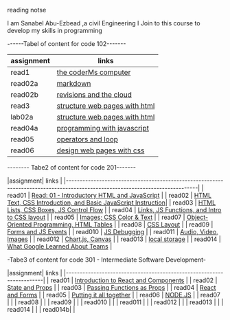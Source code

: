 reading notse


I am Sanabel Abu-Ezbead ,a civil Engineering I Join to this course to develop my skills in programming

------Tabel of content for code 102-------



 | assignment  |             links                              |
 | ------------|------------------------------------------------|
 |  read1      |   [the coderMs computer](read1)                |
 |  read02a    |   [markdown](read02a)                          |
 |  read02b    |   [revisions and the cloud](read02b)           |
 |  read3      |   [structure web pages with html](read3)       |
 |  lab02a     |   [structure web pages with html](lab02a)      |
 |  read04a    |   [programming with javascript ](read04a)      | 
 |  read05     |   [operators and loop](read05)                 |
 |  read06     |   [design web pages with css](read06)          |


-------- Tabe2 of content for code 201-------
 
 |assignment|                                                links                                                              |
 |------------------------------------------------------------------------------------------------------------------------------|
 |  read01  |   [Read: 01 - Introductory HTML and JavaScript](https://sanabel8.github.io/reading-note//code201/read01)          |
 |  read02  |   [HTML Text, CSS Introduction, and Basic JavaScript Instruction](https://sanabel8.github.io/reading-note//read02)|
 |  read03  |   [HTML Lists, CSS Boxes, JS Control Flow](https://sanabel8.github.io/reading-note//code201/read03)               |
 |  read04  |   [Links, JS Functions, and Intro to CSS layout](https://sanabel8.github.io/reading-note//code201/read04)         | 
 |  read05  |   [Images; CSS Color & Text](https://sanabel8.github.io/reading-note//code201/read05)                             | 
 |  read07  |   [Object-Oriented Programming, HTML Tables](https://sanabel8.github.io/reading-note//code201/read07)             |
 |  read08  |   [ CSS Layout](https://sanabel8.github.io/reading-note//code201/read08)                                          |
 |  read09  |   [Forms and JS Events](https://sanabel8.github.io/reading-note//code201/read09)                                  | 
 |  read010 |   [JS Debugging](https://sanabel8.github.io/reading-note//code201/read010)                                        |
 |  read011 |   [Audio, Video, Images](https://sanabel8.github.io/reading-note//code201/read011)                                |
 |  read012 |   [ Chart.js, Canvas](https://sanabel8.github.io/reading-note//code201/read012)                                   |
 |  read013 |   [local storage](https://sanabel8.github.io/reading-note//code201/read013)                                       |
 |  read014 |   [What Google Learned About Teams](https://sanabel8.github.io/reading-note//code201/read014a)                    |

                                                    
 -Tabe3 of content for code 301 - Intermediate Software Development-
 
                                                    
 |assignment|         links                                             |
 |----------------------------------------------------------------------|
 |  read01  |   [Introduction to React and Components](code301/class01) |
 |  read02  |   [State and Props](code301/class02)                      |
 |  read03  |   [Passing Functions as Props](code301/class03)           |
 |  read04  |   [React and Forms](code301/class04)                      | 
 |  read05  |   [Putting it all together](code301/class05)              | 
 |  read06  |   [NODE.JS](code301/class06)                              |
 |  read07  |   [](code301/class06)                                     |
 |  read08  |   [](code301/class07)                                     |
 |  read09  |   [](code301/class08)                                     | 
 |  read010 |   [](code301/class09)                                     |
 |  read011 |   [](code301/class10)                                     |
 |  read012 |   [](code301/class11)                                     |
 |  read013 |   [](code301/class12)                                     |
 |  read014 |   [](code301/class13)                                     |
 |  read014b|   [](code301/class14)                                     | 
                                                    